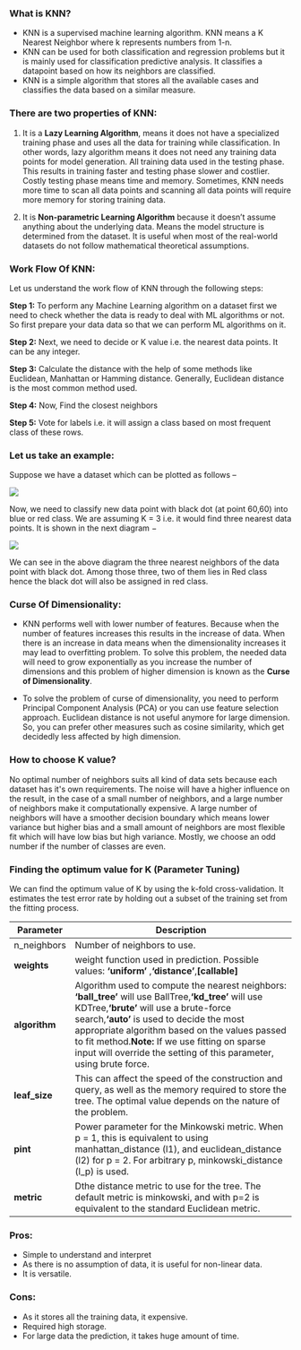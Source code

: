 ### **What is KNN?**
* KNN is a supervised machine learning algorithm. KNN means a K Nearest Neighbor where k represents numbers from 1-n.
* KNN can be used for both classification and regression problems but it is mainly used for classification predictive analysis. It classifies a datapoint based on how its neighbors are classified.
* KNN is a simple algorithm that stores all the available cases and classifies the data based on a similar measure.

### **There are two properties of KNN:**
1. It is a **Lazy Learning Algorithm**, means it does not have a specialized training phase and uses all the data for training while classification. In other words, lazy algorithm means it does not need any training data points for model generation. All training data used in the testing phase. This results in training faster and testing phase slower and costlier. Costly testing phase means time and memory. Sometimes, KNN needs more time to scan all data points and scanning all data points will require more memory for storing training data.

2. It is **Non-parametric Learning Algorithm** because it doesn’t assume anything about the underlying data. Means the model structure is determined from the dataset. It is useful when most of the real-world datasets do not follow mathematical theoretical assumptions.

### **Work Flow Of KNN:**
Let us understand the work flow of KNN through the following steps:

**Step 1:** To perform any Machine Learning algorithm on a dataset first we need to check whether the data is ready to deal with ML algorithms or not. So first prepare your data data so that we can perform ML algorithms on it.

**Step 2:** Next, we need to decide or K value i.e. the nearest data points. It can be any integer.

**Step 3:** Calculate the distance with the help of some methods like Euclidean, Manhattan or Hamming distance. Generally, Euclidean distance is the most common method used.

**Step 4:** Now, Find the closest neighbors

**Step 5:** Vote for labels i.e. it will assign a class based on most frequent class of these rows.



### **Let us take an example:**
Suppose we have a dataset which can be plotted as follows –

![](https://www.tutorialspoint.com/machine_learning_with_python/images/concept_of_k.jpg)

Now, we need to classify new data point with black dot (at point 60,60) into blue or red class. We are assuming K = 3 i.e. it would find three nearest data points. It is shown in the next diagram −

![](https://www.tutorialspoint.com/machine_learning_with_python/images/knn_algorithm.jpg)

We can see in the above diagram the three nearest neighbors of the data point with black dot. Among those three, two of them lies in Red class hence the black dot will also be assigned in red class.

### **Curse Of Dimensionality:**
* KNN performs well with lower number of features. Because when the number of features increases this results in the increase of data. When there is an increase in data means when the dimensionality increases it may lead to overfitting problem. To solve this problem, the needed data will need to grow exponentially as you increase the number of dimensions and this problem of higher dimension is known as the **Curse of Dimensionality**.

* To solve the problem of curse of dimensionality, you need to perform Principal Component Analysis (PCA) or you can use feature selection approach. Euclidean distance is not useful anymore for large dimension. So, you can prefer other measures such as cosine similarity, which get decidedly less affected by high dimension.

### **How to choose K value?**
No optimal number of neighbors suits all kind of data sets because each dataset has it's own requirements. The noise will have a higher influence on the result, in the case of a small number of neighbors,  and a large number of neighbors make it computationally expensive. A large number of neighbors will have a smoother decision boundary which means lower variance but higher bias and a small amount of neighbors are most flexible fit which will have low bias but high variance. Mostly, we choose an odd number if the number of classes are even.


### **Finding the optimum value for K (Parameter Tuning)**
We can find the optimum value of K by using the k-fold cross-validation. It estimates the test error rate by holding out a subset of the training set from the fitting process.

|Parameter|Description|
|---------|---------|
|n_neighbors|Number of neighbors to use.|
|**weights**  |  weight function used in prediction. Possible values:	**‘uniform’** ,**‘distance’**,**[callable]**   | 
| **algorithm**  |  Algorithm used to compute the nearest neighbors: **‘ball_tree’** will use BallTree,**‘kd_tree’** will use KDTree,**‘brute’** will use a brute-force search,**‘auto’** is used to decide the most appropriate algorithm based on the values passed to fit method.**Note:** If we use fitting on sparse input will override the setting of this parameter, using brute force. |  
|**leaf_size**  | This can affect the speed of the construction and query, as well as the memory required to store the tree. The optimal value depends on the nature of the problem.  |  
|  **pint**   |  Power parameter for the Minkowski metric. When p = 1, this is equivalent to using manhattan_distance (l1), and euclidean_distance (l2) for p = 2. For arbitrary p, minkowski_distance (l_p) is used.   |  
| **metric**  |  Dthe distance metric to use for the tree. The default metric is minkowski, and with p=2 is equivalent to the standard Euclidean metric.   |  


### **Pros:**
* Simple to understand and interpret
* As there is no assumption of data, it is useful for non-linear data.
* It is versatile.
### **Cons:**
* As it stores all the training data, it expensive.
* Required high storage.
* For large data the prediction, it takes huge amount of time.
